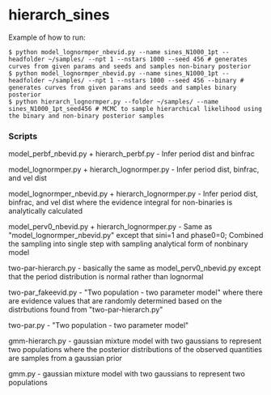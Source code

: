 # hierarch_sines
Example of how to run:
```
$ python model_lognormper_nbevid.py --name sines_N1000_1pt --headfolder ~/samples/ --npt 1 --nstars 1000 --seed 456 # generates curves from given params and seeds and samples non-binary posterior
$ python model_lognormper_nbevid.py --name sines_N1000_1pt --headfolder ~/samples/ --npt 1 --nstars 1000 --seed 456 --binary # generates curves from given params and seeds and samples binary posterior
$ python hierarch_lognormper.py --folder ~/samples/ --name sines_N1000_1pt_seed456 # MCMC to sample hierarchical likelihood using the binary and non-binary posterior samples
```

### Scripts
model_perbf_nbevid.py + hierarch_perbf.py - Infer period dist and binfrac

model_lognormper.py + hierarch_lognormper.py - Infer period dist, binfrac, and vel dist

model_lognormper_nbevid.py + hierarch_lognormper.py - Infer period dist, binfrac, and vel dist where the evidence integral for non-binaries is analytically calculated

model_perv0_nbevid.py + hierarch_lognormper.py - Same as "model_lognormper_nbevid.py" except that sini=1 and phase0=0; Combined the sampling into single step with sampling analytical form of nonbinary model

two-par-hierarch.py - basically the same as model_perv0_nbevid.py except that the period distribution is normal rather than lognormal

two-par_fakeevid.py - "Two population - two parameter model" where there are evidence values that are randomly determined based on the distrbutions found from "two-par-hierarch.py"

two-par.py - "Two population - two parameter model" 

gmm-hierarch.py - gaussian mixture model with two gaussians to represent two populations where the posterior distributions of the observed quantities are samples from a gaussian prior

gmm.py - gaussian mixture model with two gaussians to represent two populations